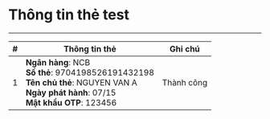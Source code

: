 # Thông tin thẻ test
-------------
| #  | Thông tin thẻ                                                                                       | Ghi chú     |
|----|------------------------------------------------------------------------------------------------------|-------------|
| 1  | **Ngân hàng**: NCB<br>**Số thẻ**: 9704198526191432198<br>**Tên chủ thẻ**: NGUYEN VAN A<br>**Ngày phát hành**: 07/15<br>**Mật khẩu OTP**: 123456 | Thành công  |
